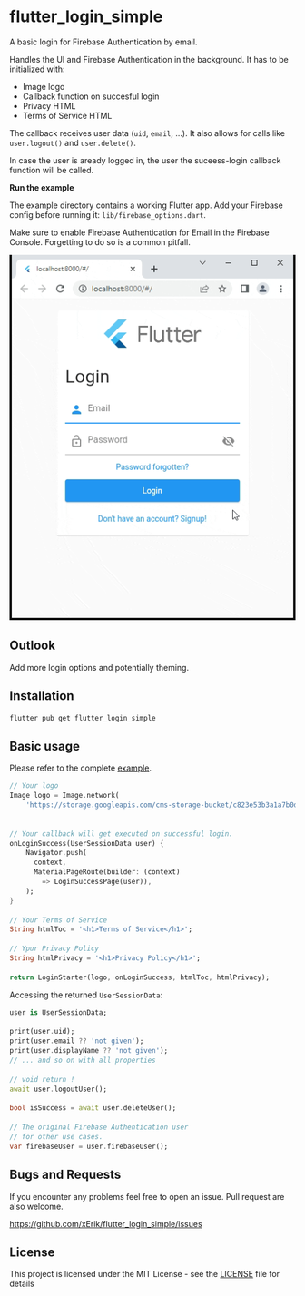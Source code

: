 # flutter_login_simple

A basic login for Firebase Authentication by email.

Handles the UI and Firebase Authentication in the background. It has to be initialized with:

- Image logo
- Callback function on succesful login
- Privacy HTML
- Terms of Service HTML

The callback receives user data (`uid`, `email`, ...). It also allows for calls like `user.logout()` and `user.delete()`.

In case the user is aready logged in, the user the suceess-login callback function will be called.

**Run the example**

The example directory contains a working Flutter app. Add your Firebase config before running it: `lib/firebase_options.dart`.

Make sure to enable Firebase Authentication for Email in the Firebase Console. Forgetting to do so is a common pitfall.

![Demo](assets/demo.gif "Demo")

## Outlook

Add more login options and potentially theming.

## Installation

`flutter pub get flutter_login_simple`

## Basic usage

Please refer to the complete [example](example/example.md). 


```dart
// Your logo
Image logo = Image.network(
    'https://storage.googleapis.com/cms-storage-bucket/c823e53b3a1a7b0d36a9.png');


// Your callback will get executed on successful login.
onLoginSuccess(UserSessionData user) {
    Navigator.push(
      context,
      MaterialPageRoute(builder: (context) 
        => LoginSuccessPage(user)),
    );
}

// Your Terms of Service
String htmlToc = '<h1>Terms of Service</h1>';

// Ypur Privacy Policy
String htmlPrivacy = '<h1>Privacy Policy</h1>';

return LoginStarter(logo, onLoginSuccess, htmlToc, htmlPrivacy);
```

Accessing the returned `UserSessionData`:

```dart
user is UserSessionData;

print(user.uid);
print(user.email ?? 'not given');
print(user.displayName ?? 'not given');
// ... and so on with all properties

// void return !
await user.logoutUser(); 

bool isSuccess = await user.deleteUser();

// The original Firebase Authentication user
// for other use cases.
var firebaseUser = user.firebaseUser();
```

## Bugs and Requests

If you encounter any problems feel free to open an issue. Pull request are also welcome.

https://github.com/xErik/flutter_login_simple/issues

## License

This project is licensed under the MIT License - see the [LICENSE](LICENSE) file for details